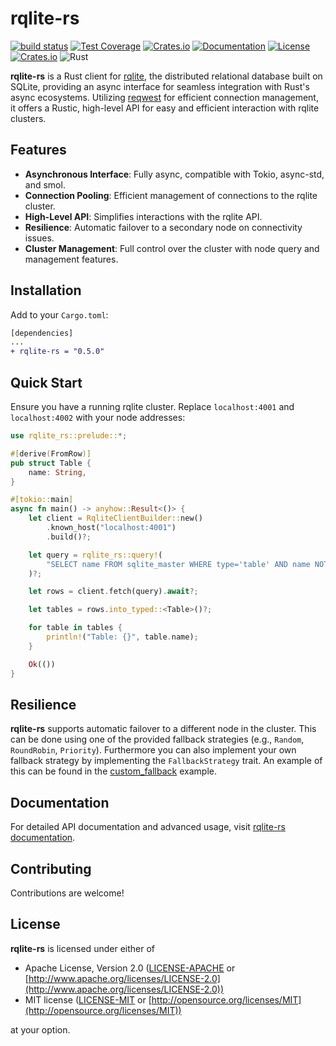 # rqlite-rs

[![build status](https://github.com/tomvoet/rqlite-rs/actions/workflows/ci.yml/badge.svg?branch=main&event=push)](https://github.com/tomvoet/rqlite-rs/actions/workflows/ci.yml) 
[![Test Coverage](https://codecov.io/gh/tomvoet/rqlite-rs/graph/badge.svg?token=T9TVDKKV3J)](https://codecov.io/gh/tomvoet/rqlite-rs)
[![Crates.io](https://img.shields.io/crates/v/rqlite-rs.svg)](https://crates.io/crates/rqlite-rs)
[![Documentation](https://docs.rs/rqlite-rs/badge.svg)](https://docs.rs/rqlite-rs)
[![License](https://img.shields.io/crates/l/rqlite-rs.svg)](LICENSE)
[![Crates.io](https://img.shields.io/crates/d/rqlite-rs.svg)](https://crates.io/crates/rqlite-rs)
![Rust](https://img.shields.io/badge/rust-1.71.1%2B-blue.svg)

**rqlite-rs** is a Rust client for [rqlite](https://rqlite.io/), the distributed relational database built on SQLite, providing an async interface for seamless integration with Rust's async ecosystems. Utilizing [reqwest](https://crates.io/crates/reqwest) for efficient connection management, it offers a Rustic, high-level API for easy and efficient interaction with rqlite clusters.

## Features

- **Asynchronous Interface**: Fully async, compatible with Tokio, async-std, and smol.
- **Connection Pooling**: Efficient management of connections to the rqlite cluster.
- **High-Level API**: Simplifies interactions with the rqlite API.
- **Resilience**: Automatic failover to a secondary node on connectivity issues.
- **Cluster Management**: Full control over the cluster with node query and management features.

## Installation

Add to your `Cargo.toml`:

```diff
[dependencies]
...
+ rqlite-rs = "0.5.0"
```

## Quick Start

Ensure you have a running rqlite cluster. Replace `localhost:4001` and `localhost:4002` with your node addresses:

```rust
use rqlite_rs::prelude::*;

#[derive(FromRow)]
pub struct Table {
    name: String,
}

#[tokio::main]
async fn main() -> anyhow::Result<()> {
    let client = RqliteClientBuilder::new()
        .known_host("localhost:4001")
        .build()?;

    let query = rqlite_rs::query!(
        "SELECT name FROM sqlite_master WHERE type='table' AND name NOT LIKE 'sqlite_%'"
    )?;

    let rows = client.fetch(query).await?;

    let tables = rows.into_typed::<Table>()?;

    for table in tables {
        println!("Table: {}", table.name);
    }

    Ok(())
}
```

## Resilience

**rqlite-rs** supports automatic failover to a different node in the cluster. This can be done using one of the provided fallback strategies (e.g., `Random`, `RoundRobin`, `Priority`).
Furthermore you can also implement your own fallback strategy by implementing the `FallbackStrategy` trait. An example of this can be found in the [custom_fallback](https://github.com/tomvoet/rqlite-rs/blob/main/examples/custom-fallback.rs) example.

## Documentation

For detailed API documentation and advanced usage, visit [rqlite-rs documentation](https://docs.rs/rqlite-rs/).

## Contributing

Contributions are welcome!

## License

**rqlite-rs** is licensed under either of
- Apache License, Version 2.0 ([LICENSE-APACHE](LICENSE-APACHE) or [http://www.apache.org/licenses/LICENSE-2.0](http://www.apache.org/licenses/LICENSE-2.0))
- MIT license ([LICENSE-MIT](LICENSE-MIT) or [http://opensource.org/licenses/MIT](http://opensource.org/licenses/MIT))

at your option.